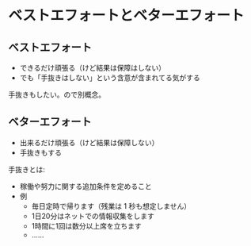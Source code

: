 # ベストエフォートとベターエフォート

## ベストエフォート
- できるだけ頑張る（けど結果は保障はしない）
- でも「手抜きはしない」という含意が含まれてる気がする

手抜きもしたい。ので別概念。

## ベターエフォート
- 出来るだけ頑張る（けど結果は保障しない）
- 手抜きもする

手抜きとは:

- 稼働や努力に関する追加条件を定めること
- 例
  - 毎日定時で帰ります（残業は 1 秒も想定しません）
  - 1日20分はネットでの情報収集をします
  - 1時間に1回は数分以上席を立ちます
  - ……
